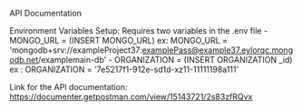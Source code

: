API Documentation

Environment Variables Setup:
    Requires two variables in the .env file
        - MONGO_URL = (INSERT MONGO_URL)
            ex: MONGO_URL = 'mongodb+srv://exampleProject37:examplePass@example37.eylorqc.mongodb.net/examplemain-db'
        - ORGANIZATION = (INSERT ORGANIZATION _id)
            ex : ORGANIZATION = '7e5217f1-912e-sd1d-xz11-11111198a111'


Link for the API documentation: https://documenter.getpostman.com/view/15143721/2s83zfRQvx
